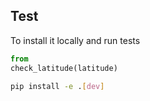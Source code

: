 ## Test
To install it locally and run tests


```python
from 
check_latitude(latitude)

```
```bash
pip install -e .[dev]
```